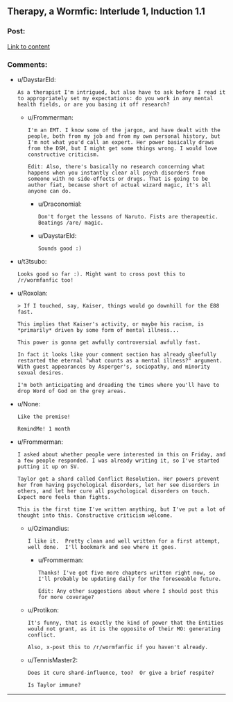 ## Therapy, a Wormfic: Interlude 1, Induction 1.1

### Post:

[Link to content](https://forums.sufficientvelocity.com/threads/therapy-a-wormfic.29673/)

### Comments:

- u/DaystarEld:
  ```
  As a therapist I'm intrigued, but also have to ask before I read it to appropriately set my expectations: do you work in any mental health fields, or are you basing it off research?
  ```

  - u/Frommerman:
    ```
    I'm an EMT. I know some of the jargon, and have dealt with the people, both from my job and from my own personal history, but I'm not what you'd call an expert. Her power basically draws from the DSM, but I might get some things wrong. I would love constructive criticism.

    Edit: Also, there's basically no research concerning what happens when you instantly clear all psych disorders from someone with no side-effects or drugs. That is going to be author fiat, because short of actual wizard magic, it's all anyone can do.
    ```

    - u/Draconomial:
      ```
      Don't forget the lessons of Naruto. Fists are therapeutic. Beatings /are/ magic.
      ```

    - u/DaystarEld:
      ```
      Sounds good :)
      ```

- u/t3tsubo:
  ```
  Looks good so far :). Might want to cross post this to /r/wormfanfic too!
  ```

- u/Roxolan:
  ```
  > If I touched, say, Kaiser, things would go downhill for the E88 fast.

  This implies that Kaiser's activity, or maybe his racism, is *primarily* driven by some form of mental illness... 

  This power is gonna get awfully controversial awfully fast. 

  In fact it looks like your comment section has already gleefully restarted the eternal "what counts as a mental illness?" argument. With guest appearances by Asperger's, sociopathy, and minority sexual desires.

  I'm both anticipating and dreading the times where you'll have to drop Word of God on the grey areas.
  ```

- u/None:
  ```
  Like the premise!

  RemindMe! 1 month
  ```

- u/Frommerman:
  ```
  I asked about whether people were interested in this on Friday, and a few people responded. I was already writing it, so I've started putting it up on SV.

  Taylor got a shard called Conflict Resolution. Her powers prevent her from having psychological disorders, let her see disorders in others, and let her cure all psychological disorders on touch. Expect more feels than fights. 

  This is the first time I've written anything, but I've put a lot of thought into this. Constructive criticism welcome.
  ```

  - u/Ozimandius:
    ```
    I like it.  Pretty clean and well written for a first attempt, well done.  I'll bookmark and see where it goes.
    ```

    - u/Frommerman:
      ```
      Thanks! I've got five more chapters written right now, so I'll probably be updating daily for the foreseeable future.

      Edit: Any other suggestions about where I should post this for more coverage?
      ```

  - u/Protikon:
    ```
    It's funny, that is exactly the kind of power that the Entities would not grant, as it is the opposite of their MO: generating conflict. 

    Also, x-post this to /r/wormfanfic if you haven't already.
    ```

  - u/TennisMaster2:
    ```
    Does it cure shard-influence, too?  Or give a brief respite?

    Is Taylor immune?
    ```

---

